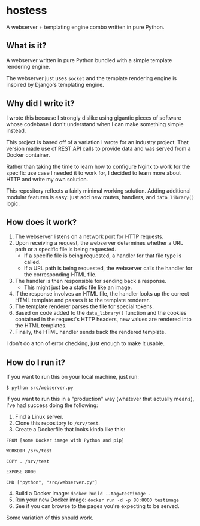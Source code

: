 # hostess
A webserver + templating engine combo written in pure Python. 

## What is it?
A webserver written in pure Python bundled with a simple template rendering engine. 

The webserver just uses `socket` and the template rendering engine is inspired by Django's templating engine. 

## Why did I write it?
I wrote this because I strongly dislike using gigantic pieces of software whose codebase I don't understand when I can make something simple instead. 

This project is based off of a variation I wrote for an industry project. That version made use of REST API calls to provide data and was served from a Docker container. 

Rather than taking the time to learn how to configure Nginx to work for the specific use case I needed it to work for, I decided to learn more about HTTP and write my own solution. 

This repository reflects a fairly minimal working solution. Adding additional modular features is easy: just add new routes, handlers, and `data_library()` logic. 

## How does it work?
1. The webserver listens on a network port for HTTP requests. 
2. Upon receiving a request, the webserver determines whether a URL path or a specific file is being requested. 
    - If a specific file is being requested, a handler for that file type is called. 
    - If a URL path is being requested, the webserver calls the handler for the corresponding HTML file. 
3. The handler is then responsible for sending back a response. 
    - This might just be a static file like an image. 
4. If the response involves an HTML file, the handler looks up the correct HTML template and passes it to the template renderer. 
5. The template renderer parses the file for special tokens. 
6. Based on code added to the `data_library()` function and the cookies contained in the request's HTTP headers, new values are rendered into the HTML templates. 
7. Finally, the HTML handler sends back the rendered template. 

I don't do a ton of error checking, just enough to make it usable. 

## How do I run it?
If you want to run this on your local machine, just run: 
```
$ python src/webserver.py
```

If you want to run this in a "production" way (whatever that actually means), I've had success doing the following: 
1. Find a Linux server. 
2. Clone this repository to `/srv/test`. 
3. Create a Dockerfile that looks kinda like this: 
```
FROM [some Docker image with Python and pip]

WORKDIR /srv/test

COPY . /srv/test

EXPOSE 8000

CMD ["python", "src/webserver.py"]
```
4. Build a Docker image: `docker build --tag=testimage .`
5. Run your new Docker image: `docker run -d -p 80:8000 testimage`
6. See if you can browse to the pages you're expecting to be served. 

Some variation of this should work. 
